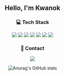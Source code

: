 <div align="center">

## Hello, I'm Kwanok 
  
### 💻  Tech Stack

<img src="https://img.shields.io/badge/Go-00ADD8?style=flat&logo=Go&logoColor=white"/>
<img src="https://img.shields.io/badge/gin--gonic-00ADD8?style=flat&logo=Go&logoColor=white"/>
<img src="https://img.shields.io/badge/Docker-2496ED?style=flat&logo=Docker&logoColor=white"/>
<img src="https://img.shields.io/badge/Kubernetes-326CE5?style=flat&logo=Kubernetes&logoColor=white"/>
<img src="https://img.shields.io/badge/Github_Actions-2088FF?style=flat&logo=github-actions&logoColor=white"/>
<img src="https://img.shields.io/badge/aws-232F3E?style=flat&logo=amazon-aws&logoColor=white"/>
<img src="https://img.shields.io/badge/redis-DC382D?style=flat&logo=redis&logoColor=white"/>

### 📱  Contact

<a href="https://www.instagram.com/kwanoknoh/"><img src="https://img.shields.io/badge/Instagram-E4405F?style=flat&logo=Instagram&logoColor=white&link=https://www.instagram.com/kwanoknoh/"/></a>

![Anurag's GitHub stats](https://github-readme-stats.vercel.app/api?username=kwanok&bg_color=30,e96443,904e95&title_color=fff&text_color=fff)

</div>

